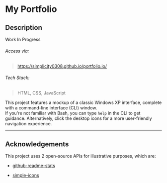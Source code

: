 # My Portfolio

## Description
Work In Progress

###### Access via:
> https://simplicity0308.github.io/portfolio.io/

###### Tech Stack:
> HTML, CSS, JavaScript

This project features a mockup of a classic Windows XP interface, complete with a command-line interface (CLI) window.  
If you're not familiar with Bash, you can type `help` in the CLI to get guidance. Alternatively, click the desktop icons for a more user-friendly navigation experience.


---
## Acknowledgements
This project uses 2 open-source APIs for illustrative purposes, which are:

- [github-readme-stats](https://github.com/ThomasHni/github-readme-stats)

- [simple-icons](https://github.com/simple-icons)